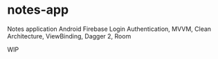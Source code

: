# notes-app
Notes application Android Firebase Login Authentication, MVVM, Clean Architecture, ViewBinding, Dagger 2, Room

WIP

